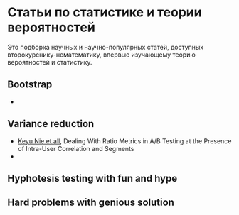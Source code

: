 # Статьи по статистике и теории вероятностей

Это подборка научных и научно-популярных статей, доступных второкурснику-нематематику, впервые изучающему теорию вероятностей и статистику. 

## Bootstrap 

* []()

## Variance reduction

* [Keyu Nie et all](https://arxiv.org/abs/1911.03553), Dealing With Ratio Metrics in A/B Testing at the Presence of Intra-User Correlation and Segments
* []() 

## Hyphotesis testing with fun and hype 



## Hard problems with genious solution


